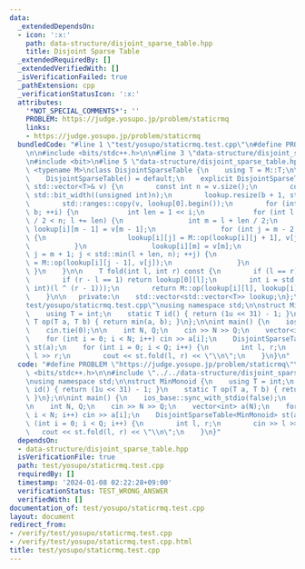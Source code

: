 ```yaml
---
data:
  _extendedDependsOn:
  - icon: ':x:'
    path: data-structure/disjoint_sparse_table.hpp
    title: Disjoint Sparse Table
  _extendedRequiredBy: []
  _extendedVerifiedWith: []
  _isVerificationFailed: true
  _pathExtension: cpp
  _verificationStatusIcon: ':x:'
  attributes:
    '*NOT_SPECIAL_COMMENTS*': ''
    PROBLEM: https://judge.yosupo.jp/problem/staticrmq
    links:
    - https://judge.yosupo.jp/problem/staticrmq
  bundledCode: "#line 1 \"test/yosupo/staticrmq.test.cpp\"\n#define PROBLEM \"https://judge.yosupo.jp/problem/staticrmq\"\
    \n\n#include <bits/stdc++.h>\n\n#line 3 \"data-structure/disjoint_sparse_table.hpp\"\
    \n#include <bit>\n#line 5 \"data-structure/disjoint_sparse_table.hpp\"\n\ntemplate\
    \ <typename M>\nclass DisjointSparseTable {\n    using T = M::T;\n\n   public:\n\
    \    DisjointSparseTable() = default;\n    explicit DisjointSparseTable(const\
    \ std::vector<T>& v) {\n        const int n = v.size();\n        const int b =\
    \ std::bit_width((unsigned int)n);\n        lookup.resize(b + 1, std::vector<T>(n));\n\
    \        std::ranges::copy(v, lookup[0].begin());\n        for (int i = 1; i <=\
    \ b; ++i) {\n            int len = 1 << i;\n            for (int l = 0; l + len\
    \ / 2 < n; l += len) {\n                int m = l + len / 2;\n               \
    \ lookup[i][m - 1] = v[m - 1];\n                for (int j = m - 2; j >= l; --j)\
    \ {\n                    lookup[i][j] = M::op(lookup[i][j + 1], v[j]);\n     \
    \           }\n                lookup[i][m] = v[m];\n                for (int\
    \ j = m + 1; j < std::min(l + len, n); ++j) {\n                    lookup[i][j]\
    \ = M::op(lookup[i][j - 1], v[j]);\n                }\n            }\n       \
    \ }\n    }\n\n    T fold(int l, int r) const {\n        if (l == r) return M::id();\n\
    \        if (r - l == 1) return lookup[0][l];\n        int i = std::bit_width((unsigned\
    \ int)(l ^ (r - 1)));\n        return M::op(lookup[i][l], lookup[i][r - 1]);\n\
    \    }\n\n   private:\n    std::vector<std::vector<T>> lookup;\n};\n#line 6 \"\
    test/yosupo/staticrmq.test.cpp\"\nusing namespace std;\n\nstruct MinMonoid {\n\
    \    using T = int;\n    static T id() { return (1u << 31) - 1; }\n    static\
    \ T op(T a, T b) { return min(a, b); }\n};\n\nint main() {\n    ios_base::sync_with_stdio(false);\n\
    \    cin.tie(0);\n\n    int N, Q;\n    cin >> N >> Q;\n    vector<int> a(N);\n\
    \    for (int i = 0; i < N; i++) cin >> a[i];\n    DisjointSparseTable<MinMonoid>\
    \ st(a);\n    for (int i = 0; i < Q; i++) {\n        int l, r;\n        cin >>\
    \ l >> r;\n        cout << st.fold(l, r) << \"\\n\";\n    }\n}\n"
  code: "#define PROBLEM \"https://judge.yosupo.jp/problem/staticrmq\"\n\n#include\
    \ <bits/stdc++.h>\n\n#include \"../../data-structure/disjoint_sparse_table.hpp\"\
    \nusing namespace std;\n\nstruct MinMonoid {\n    using T = int;\n    static T\
    \ id() { return (1u << 31) - 1; }\n    static T op(T a, T b) { return min(a, b);\
    \ }\n};\n\nint main() {\n    ios_base::sync_with_stdio(false);\n    cin.tie(0);\n\
    \n    int N, Q;\n    cin >> N >> Q;\n    vector<int> a(N);\n    for (int i = 0;\
    \ i < N; i++) cin >> a[i];\n    DisjointSparseTable<MinMonoid> st(a);\n    for\
    \ (int i = 0; i < Q; i++) {\n        int l, r;\n        cin >> l >> r;\n     \
    \   cout << st.fold(l, r) << \"\\n\";\n    }\n}"
  dependsOn:
  - data-structure/disjoint_sparse_table.hpp
  isVerificationFile: true
  path: test/yosupo/staticrmq.test.cpp
  requiredBy: []
  timestamp: '2024-01-08 02:22:28+09:00'
  verificationStatus: TEST_WRONG_ANSWER
  verifiedWith: []
documentation_of: test/yosupo/staticrmq.test.cpp
layout: document
redirect_from:
- /verify/test/yosupo/staticrmq.test.cpp
- /verify/test/yosupo/staticrmq.test.cpp.html
title: test/yosupo/staticrmq.test.cpp
---
```

